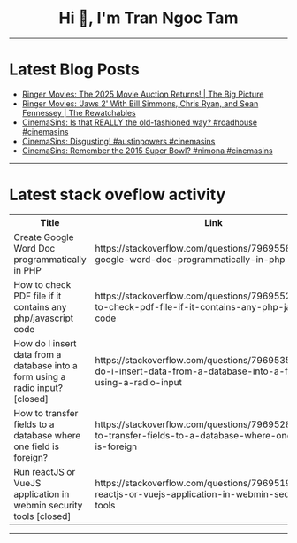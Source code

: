 <h1 align="center">Hi 👋, I'm Tran Ngoc Tam</h1>

---

# Latest Blog Posts 
<!-- BLOG-POST-LIST:START -->
- [Ringer Movies: The 2025 Movie Auction Returns! | The Big Picture](https://dev.to/popcorn_movies/ringer-movies-the-2025-movie-auction-returns-the-big-picture-g2p)
- [Ringer Movies: ‘Jaws 2&#39; With Bill Simmons, Chris Ryan, and Sean Fennessey | The Rewatchables](https://dev.to/popcorn_movies/ringer-movies-jaws-2-with-bill-simmons-chris-ryan-and-sean-fennessey-the-rewatchables-2ngi)
- [CinemaSins: Is that REALLY the old-fashioned way? #roadhouse #cinemasins](https://dev.to/popcorn_movies/cinemasins-is-that-really-the-old-fashioned-way-roadhouse-cinemasins-3gba)
- [CinemaSins: Disgusting! #austinpowers #cinemasins](https://dev.to/popcorn_movies/cinemasins-disgusting-austinpowers-cinemasins-31ha)
- [CinemaSins: Remember the 2015 Super Bowl? #nimona #cinemasins](https://dev.to/popcorn_movies/cinemasins-remember-the-2015-super-bowl-nimona-cinemasins-5g1j)
<!-- BLOG-POST-LIST:END -->

---

# Latest stack oveflow activity
<table>
  <tr><th>Title</th><th>Link</th></tr>
  <!-- STACKOVERFLOW:START --><tr><td>Create Google Word Doc programmatically in PHP</td><td>https://stackoverflow.com/questions/79695589/create-google-word-doc-programmatically-in-php</td></tr><tr><td>How to check PDF file if it contains any php/javascript code</td><td>https://stackoverflow.com/questions/79695527/how-to-check-pdf-file-if-it-contains-any-php-javascript-code</td></tr><tr><td>How do I insert data from a database into a form using a radio input? [closed]</td><td>https://stackoverflow.com/questions/79695356/how-do-i-insert-data-from-a-database-into-a-form-using-a-radio-input</td></tr><tr><td>How to transfer fields to a database where one field is foreign?</td><td>https://stackoverflow.com/questions/79695283/how-to-transfer-fields-to-a-database-where-one-field-is-foreign</td></tr><tr><td>Run reactJS or VueJS application in webmin security tools [closed]</td><td>https://stackoverflow.com/questions/79695192/run-reactjs-or-vuejs-application-in-webmin-security-tools</td></tr><!-- STACKOVERFLOW:END -->
</table>

---



